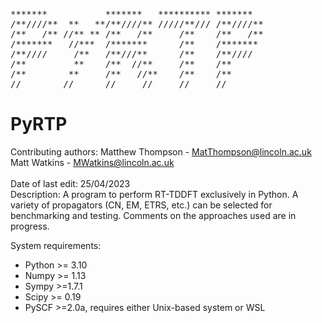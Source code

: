 <pre>
*******           *******   ********** *******
/**////**  **   **/**////** /////**/// /**////**  
/**   /** //** ** /**   /**     /**    /**   /**  
/*******   //***  /*******      /**    /*******  
/**////     /**   /**///**      /**    /**////  
/**         **    /**  //**     /**    /**  
/**        **     /**   //**    /**    /**  
//        //      //     //     //     //  
</pre>

# PyRTP
Contributing authors: Matthew Thompson - MatThompson@lincoln.ac.uk 
                      Matt Watkins - MWatkins@lincoln.ac.uk   
<br />
Date of last edit: 25/04/2023  
Description: A program to perform RT-TDDFT exclusively in Python.
             A variety of propagators (CN, EM, ETRS, etc.) can be
             selected for benchmarking and testing. Comments on
             the approaches used are in progress.

System requirements:
- Python >= 3.10
- Numpy >= 1.13
- Sympy >=1.7.1
- Scipy >= 0.19
- PySCF >=2.0a, requires either Unix-based system or WSL

